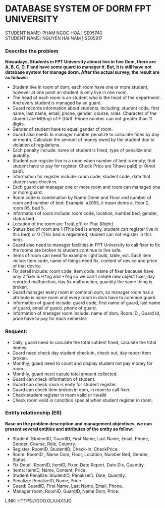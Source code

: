 # **DATABASE SYSTEM OF DORM FPT UNIVERSITY**

STUDENT NAME: PHAM NGOC HOA   | SE05740  
STUDENT NAME: NGUYEN HAI NAM  | SE05817

### **Describe the problem**
**Nowadays, Students in FPT University almost live in five Dom, there are A, B, C, D, F and have some guard to manager it. But, it is still have not database system for manage dorm. After the actual survey, the result are as follows:**
- Student live in room of dom, each  room have one or more student, however at one point an student is only live in one room.
- The head of each room is an student who is the head of the department. And every student is managed by an guard.
- Guard records information about students, including: student code, first name, last name, email, phone, gender, course, roles. Character of the student are  M(Boy) of  F (Girl). Phone number can not greater than 11 digits.
- Gender of student have to equal gender of room.
- Guard also needs to manager number penalize to calculate fines by day or month. Calculate the amount of money owed by the student due to violation of regulations.
- Each penalty include: name of student is fined, type of penalize and quantity. 
- Student can register live in a room when number of bed is empty, that student have to pay for register.  Check Price are 1(have paid) or 0(not paid).
- Information for register include: room code, student code, date that student was check in.
- Each guard can manager one or more room and room can managed one or more guard.
- Room code is combination by Name Dome and Floor and number of room and number of bed. Example: a2055, it mean dome a, floor 2, room 05, bed 5.
- Information of room include: room code, location, number bed, gender, status bed.
- Location of the room are Trai(Left) or Phai (Right).
- Status bed of room are 1 (This bed is empty, student can register live in this bed) or  0 (This bed is registered, student can not register in this bed).
- Guard also need to manager facilities in FPT University to call fixer to fix the rooms are broken to student continue to live safe.
- Items of room can need fix example: light bulb, table, ect. Each item inclue: Item code, name of things need fix, content of device and price of that device.
- Fix detail include: room code, item code, name of fixer because have only 2 fixer is  H*ng  and  *?ng so we can't create new object fixer, day reported malfunction, day fix malfunction, quantity the same thing is broken.
- Guard manager every room in common dom, so manager room has a attribute is name room and every room in dom have to common guard.
- Information of guard include: guard code, first name of guard, last name of guard, email of guard, phone of guard.
- Information of manager room include: name of dom, Room ID , Guard Id, price have to pay for each semester.
### **Request:** 
-  Daily, guard need to caculate the total sutdent fined, caculate the total money.
-  Guard need check day student check-in, check out, day report item broken.
-  Monthly, guard need to count and display student not pay money for room.
-  Monthly, guard need cacule total amount collected.
-  Guard can check information of student.
- Guard can check room is emty for student register.
- Guard can check item broken in dom, in room to call fixer.
-  Check student register in room valid or invalid
- Check room valid in condition special when student register in room.
### **Entity relationship (ER)**
**Base on the problem description and management objectives, we can present several entities and attributes of the entity as follow:**
- Student: StudentID, GuardID, First Name, Last Name, Email, Phone, Gender, Course, Role, Country.
- Register: RoomID, StudentID, Check-In, CheckPrice.
- Room: RoomID , Name Dom, Floor, Location, Number Bed, Gender, Status.
- Fix Detail: RoomID, ItemID, Fixer, Date Report, Date Dix, Quantity.
- Items: ItemID, Name, Content, Price.
- Student Penalize: StudentID, PenalizeID, Date, Quantity.
- Penalize: PenalizeID, Name, Price.
- Guard: GuardID, First Name, Last Name, Email, Phone.
- Manager room: RoomID, GuardID, Name Dom, Price.

LINK:  HTTPS://GOO.GL/U4X3JO


